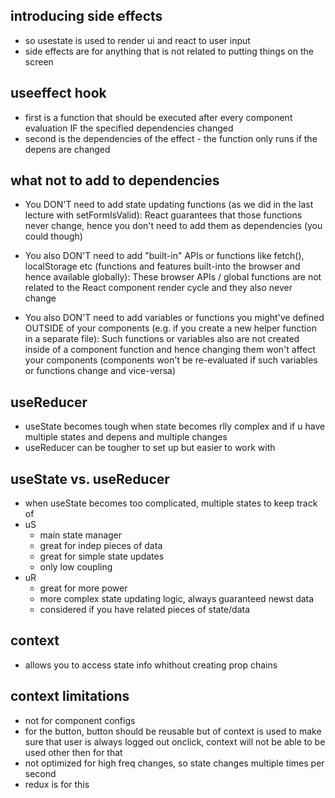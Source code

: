 ## introducing side effects
- so usestate is used to render ui and react to user input
- side effects are for anything that is not related to putting things on the screen

## useeffect hook
- first is a function that should be executed after every component evaluation IF the specified dependencies changed
- second is the dependencies of the effect - the function only runs if the depens are changed

## what not to add to dependencies
- You DON'T need to add state updating functions (as we did in the last lecture with setFormIsValid): React guarantees that those functions never change, hence you don't need to add them as dependencies (you could though)

- You also DON'T need to add "built-in" APIs or functions like fetch(), localStorage etc (functions and features built-into the browser and hence available globally): These browser APIs / global functions are not related to the React component render cycle and they also never change

- You also DON'T need to add variables or functions you might've defined OUTSIDE of your components (e.g. if you create a new helper function in a separate file): Such functions or variables also are not created inside of a component function and hence changing them won't affect your components (components won't be re-evaluated if such variables or functions change and vice-versa)

## useReducer
- useState becomes tough when state becomes rlly complex and if u have multiple states and depens and multiple changes
- useReducer can be tougher to set up but easier to work with

## useState vs. useReducer
- when useState becomes too complicated, multiple states to keep track of
- uS
    - main state manager
    - great for indep pieces of data
    - great for simple state updates
    - only low coupling
- uR
    - great for more power
    - more complex state updating logic, always guaranteed newst data
    - considered if you have related pieces of state/data

## context
- allows you to access state info whithout creating prop chains

## context limitations
- not for component configs
- for the button, button should be reusable but of context is used to make sure that user is always logged out onclick, context will not be able to be used other then for that
- not optimized for high freq changes, so state changes multiple times per second
- redux is for this